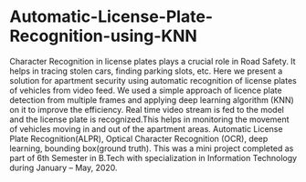 # Automatic-License-Plate-Recognition-using-KNN

Character Recognition in license plates plays a crucial role in Road Safety. It helps in tracing stolen cars, finding parking slots, etc. Here we present a solution for apartment security using automatic recognition of license plates of vehicles from video feed. We used a simple approach of licence plate detection from multiple frames and applying deep learning algorithm (KNN) on it to improve the efficiency. Real time video stream is fed to the model and the license plate is recognized.This helps in monitoring the movement of vehicles moving in and out of the apartment areas. Automatic License Plate Recognition(ALPR), Optical Character Recognition (OCR), deep learning, bounding box(ground truth).
This was a mini project completed as part of 6th Semester in B.Tech with specialization in Information Technology during January – May, 2020.
